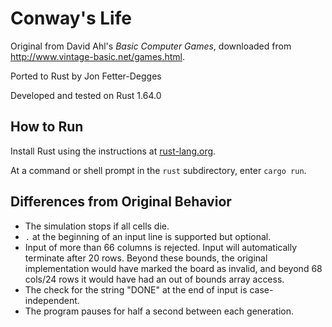 # Conway's Life

Original from David Ahl's _Basic Computer Games_, downloaded from http://www.vintage-basic.net/games.html.

Ported to Rust by Jon Fetter-Degges

Developed and tested on Rust 1.64.0

## How to Run

Install Rust using the instructions at [rust-lang.org](https://www.rust-lang.org/tools/install).

At a command or shell prompt in the `rust` subdirectory, enter `cargo run`.

## Differences from Original Behavior

* The simulation stops if all cells die.
* `.` at the beginning of an input line is supported but optional.
* Input of more than 66 columns is rejected. Input will automatically terminate after 20 rows. Beyond these bounds, the original
implementation would have marked the board as invalid, and beyond 68 cols/24 rows it would have had an out of bounds array access.
* The check for the string "DONE" at the end of input is case-independent.
* The program pauses for half a second between each generation.
